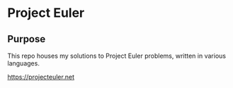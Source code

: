 Project Euler
=============

## Purpose

This repo houses my solutions to Project Euler problems, written in various
languages.

https://projecteuler.net
